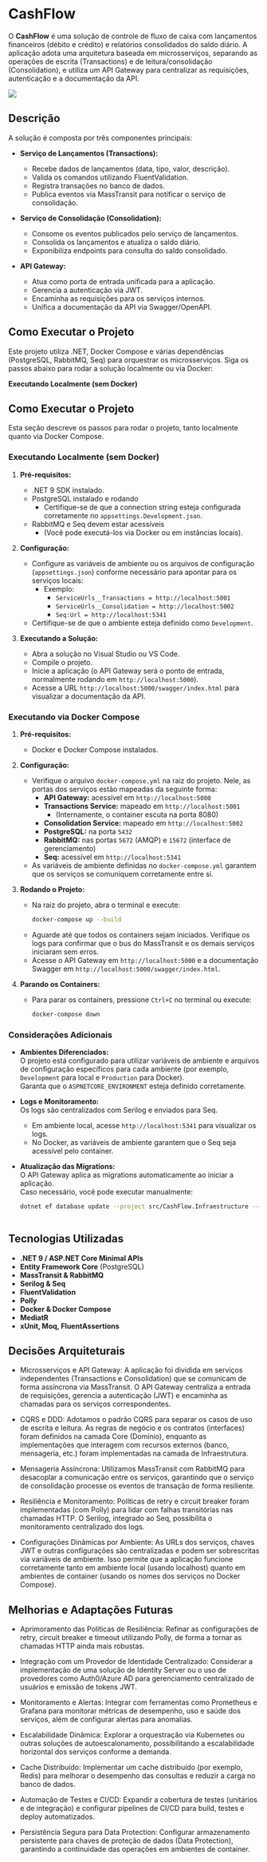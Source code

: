 # CashFlow
O **CashFlow** é uma solução de controle de fluxo de caixa com lançamentos financeiros (débito e crédito) e relatórios consolidados do saldo diário. A aplicação adota uma arquitetura baseada em microsserviços, separando as operações de escrita (Transactions) e de leitura/consolidação (Consolidation), e utiliza um API Gateway para centralizar as requisições, autenticação e a documentação da API.

![](diagrama.png)

## Descrição

A solução é composta por três componentes principais:

- **Serviço de Lançamentos (Transactions):**
  - Recebe dados de lançamentos (data, tipo, valor, descrição).
  - Valida os comandos utilizando FluentValidation.
  - Registra transações no banco de dados.
  - Publica eventos via MassTransit para notificar o serviço de consolidação.

- **Serviço de Consolidação (Consolidation):**
  - Consome os eventos publicados pelo serviço de lançamentos.
  - Consolida os lançamentos e atualiza o saldo diário.
  - Exponibiliza endpoints para consulta do saldo consolidado.
        
- **API Gateway:**
  - Atua como porta de entrada unificada para a aplicação.
  - Gerencia a autenticação via JWT.
  - Encaminha as requisições para os serviços internos.
  - Unifica a documentação da API via Swagger/OpenAPI.
    
## Como Executar o Projeto

Este projeto utiliza .NET, Docker Compose e várias dependências (PostgreSQL, RabbitMQ, Seq) para orquestrar os microsserviços. Siga os passos abaixo para rodar a solução localmente ou via Docker:

**Executando Localmente (sem Docker)**

## Como Executar o Projeto

Esta seção descreve os passos para rodar o projeto, tanto localmente quanto via Docker Compose.

### Executando Localmente (sem Docker)

1. **Pré-requisitos:**
    - .NET 9 SDK instalado.
    - PostgreSQL instalado e rodando  
      - Certifique-se de que a connection string esteja configurada corretamente no `appsettings.Development.json`.
    - RabbitMQ e Seq devem estar acessíveis  
      - (Você pode executá-los via Docker ou em instâncias locais).

2. **Configuração:**
    - Configure as variáveis de ambiente ou os arquivos de configuração (`appsettings.json`) conforme necessário para apontar para os serviços locais:
        - Exemplo:
            - `ServiceUrls__Transactions = http://localhost:5001`
            - `ServiceUrls__Consolidation = http://localhost:5002`
            - `Seq:Url = http://localhost:5341`
    - Certifique-se de que o ambiente esteja definido como `Development`.

3. **Executando a Solução:**
    - Abra a solução no Visual Studio ou VS Code.
    - Compile o projeto.
    - Inicie a aplicação (o API Gateway será o ponto de entrada, normalmente rodando em `http://localhost:5000`).
    - Acesse a URL `http://localhost:5000/swagger/index.html` para visualizar a documentação da API.

### Executando via Docker Compose

1. **Pré-requisitos:**
    - Docker e Docker Compose instalados.

2. **Configuração:**
    - Verifique o arquivo `docker-compose.yml` na raiz do projeto. Nele, as portas dos serviços estão mapeadas da seguinte forma:
        - **API Gateway:** acessível em `http://localhost:5000`
        - **Transactions Service:** mapeado em `http://localhost:5001`  
          - (Internamente, o container escuta na porta 8080)
        - **Consolidation Service:** mapeado em `http://localhost:5002`
        - **PostgreSQL:** na porta `5432`
        - **RabbitMQ:** nas portas `5672` (AMQP) e `15672` (interface de gerenciamento)
        - **Seq:** acessível em `http://localhost:5341`
    - As variáveis de ambiente definidas no `docker-compose.yml` garantem que os serviços se comuniquem corretamente entre si.

3. **Rodando o Projeto:**
    - Na raiz do projeto, abra o terminal e execute:
      ```bash
      docker-compose up --build
      ```
    - Aguarde até que todos os containers sejam iniciados. Verifique os logs para confirmar que o bus do MassTransit e os demais serviços iniciaram sem erros.
    - Acesse o API Gateway em `http://localhost:5000` e a documentação Swagger em `http://localhost:5000/swagger/index.html`.

4. **Parando os Containers:**
    - Para parar os containers, pressione `Ctrl+C` no terminal ou execute:
      ```bash
      docker-compose down
      ```
### Considerações Adicionais

- **Ambientes Diferenciados:**  
  O projeto está configurado para utilizar variáveis de ambiente e arquivos de configuração específicos para cada ambiente (por exemplo, `Development` para local e `Production` para Docker).  
  Garanta que o `ASPNETCORE_ENVIRONMENT` esteja definido corretamente.

- **Logs e Monitoramento:**  
  Os logs são centralizados com Serilog e enviados para Seq.  
  - Em ambiente local, acesse `http://localhost:5341` para visualizar os logs.  
  - No Docker, as variáveis de ambiente garantem que o Seq seja acessível pelo container.

- **Atualização das Migrations:**  
  O API Gateway aplica as migrations automaticamente ao iniciar a aplicação.  
  Caso necessário, você pode executar manualmente:
  ```bash
  dotnet ef database update --project src/CashFlow.Infraestructure --startup-project src/CashFlow.ApiGateway
        
## Tecnologias Utilizadas

- **.NET 9 / ASP.NET Core Minimal APIs**
- **Entity Framework Core** (PostgreSQL)
- **MassTransit & RabbitMQ**
- **Serilog & Seq**
- **FluentValidation**
- **Polly**
- **Docker & Docker Compose**
- **MediatR**
- **xUnit, Moq, FluentAssertions**

## Decisões Arquiteturais

* Microsserviços e API Gateway:
A aplicação foi dividida em serviços independentes (Transactions e Consolidation) que se comunicam de forma assíncrona via MassTransit. O API Gateway centraliza a entrada de requisições, gerencia a autenticação (JWT) e encaminha as chamadas para os serviços correspondentes.

* CQRS e DDD:
Adotamos o padrão CQRS para separar os casos de uso de escrita e leitura. As regras de negócio e os contratos (interfaces) foram definidos na camada Core (Domínio), enquanto as implementações que interagem com recursos externos (banco, mensageria, etc.) foram implementadas na camada de Infraestrutura.

* Mensageria Assíncrona:
Utilizamos MassTransit com RabbitMQ para desacoplar a comunicação entre os serviços, garantindo que o serviço de consolidação processe os eventos de transação de forma resiliente.

* Resiliência e Monitoramento:
Políticas de retry e circuit breaker foram implementadas (com Polly) para lidar com falhas transitórias nas chamadas HTTP. O Serilog, integrado ao Seq, possibilita o monitoramento centralizado dos logs.

* Configurações Dinâmicas por Ambiente:
As URLs dos serviços, chaves JWT e outras configurações são centralizadas e podem ser sobrescritas via variáveis de ambiente. Isso permite que a aplicação funcione corretamente tanto em ambiente local (usando localhost) quanto em ambientes de container (usando os nomes dos serviços no Docker Compose).

## Melhorias e Adaptações Futuras

* Aprimoramento das Políticas de Resiliência:
Refinar as configurações de retry, circuit breaker e timeout utilizando Polly, de forma a tornar as chamadas HTTP ainda mais robustas.

* Integração com um Provedor de Identidade Centralizado:
Considerar a implementação de uma solução de Identity Server ou o uso de provedores como Auth0/Azure AD para gerenciamento centralizado de usuários e emissão de tokens JWT.

* Monitoramento e Alertas:
Integrar com ferramentas como Prometheus e Grafana para monitorar métricas de desempenho, uso e saúde dos serviços, além de configurar alertas para anomalias.

* Escalabilidade Dinâmica:
Explorar a orquestração via Kubernetes ou outras soluções de autoescalonamento, possibilitando a escalabilidade horizontal dos serviços conforme a demanda.

* Cache Distribuído:
Implementar um cache distribuído (por exemplo, Redis) para melhorar o desempenho das consultas e reduzir a carga no banco de dados.

* Automação de Testes e CI/CD:
Expandir a cobertura de testes (unitários e de integração) e configurar pipelines de CI/CD para build, testes e deploy automatizados.

* Persistência Segura para Data Protection:
Configurar armazenamento persistente para chaves de proteção de dados (Data Protection), garantindo a continuidade das operações em ambientes de container.
